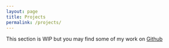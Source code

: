 ```yaml
---
layout: page
title: Projects
permalink: /projects/
---
```



<p class="f4">
This section is WIP but you may find some of my work on <a href="https://github.com/claeusdev">Github</a>
</p>

